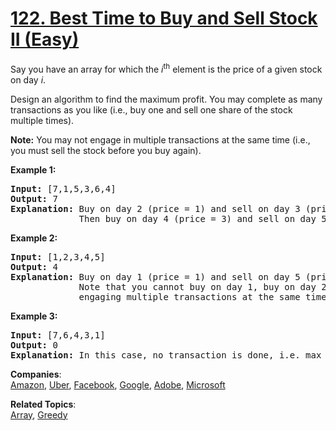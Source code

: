 # [122. Best Time to Buy and Sell Stock II (Easy)](https://leetcode.com/problems/best-time-to-buy-and-sell-stock-ii/)

<p>Say you have an array for which the <em>i</em><sup>th</sup> element is the price of a given stock on day <em>i</em>.</p>

<p>Design an algorithm to find the maximum profit. You may complete as many transactions as you like (i.e., buy one and sell one share of the stock multiple times).</p>

<p><strong>Note:</strong> You may not engage in multiple transactions at the same time (i.e., you must sell the stock before you buy again).</p>

<p><strong>Example 1:</strong></p>

<pre><strong>Input:</strong> [7,1,5,3,6,4]
<strong>Output:</strong> 7
<strong>Explanation:</strong> Buy on day 2 (price = 1) and sell on day 3 (price = 5), profit = 5-1 = 4.
&nbsp;            Then buy on day 4 (price = 3) and sell on day 5 (price = 6), profit = 6-3 = 3.
</pre>

<p><strong>Example 2:</strong></p>

<pre><strong>Input:</strong> [1,2,3,4,5]
<strong>Output:</strong> 4
<strong>Explanation:</strong> Buy on day 1 (price = 1) and sell on day 5 (price = 5), profit = 5-1 = 4.
&nbsp;            Note that you cannot buy on day 1, buy on day 2 and sell them later, as you are
&nbsp;            engaging multiple transactions at the same time. You must sell before buying again.
</pre>

<p><strong>Example 3:</strong></p>

<pre><strong>Input:</strong> [7,6,4,3,1]
<strong>Output:</strong> 0
<strong>Explanation:</strong> In this case, no transaction is done, i.e. max profit = 0.</pre>

**Companies**:  
[Amazon](https://leetcode.com/company/amazon), [Uber](https://leetcode.com/company/uber), [Facebook](https://leetcode.com/company/facebook), [Google](https://leetcode.com/company/google), [Adobe](https://leetcode.com/company/adobe), [Microsoft](https://leetcode.com/company/microsoft)

**Related Topics**:  
[Array](https://leetcode.com/tag/array/), [Greedy](https://leetcode.com/tag/greedy/)
